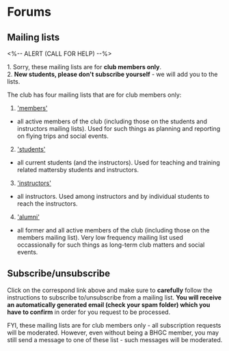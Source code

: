 # Forums

## Mailing lists

<%-- ALERT (CALL FOR HELP) --%>
<div class="alert alert-warning" role="alert">
1. Sorry, these mailing lists are for <strong>club members only</strong>.</br>
2. <strong>New students, please don't subscribe yourself</strong> - we will add you to the lists.</br>
</div>

The club has four mailing lists that are for club members only:

1. ['members'](http://www.bhgc.org/mailman/listinfo/members_bhgc.org)
  - all active members of the club (including those on the students
  and instructors mailing lists). Used for such things as planning
  and reporting on flying trips and social events.
2. ['students'](http://www.bhgc.org/mailman/listinfo/students_bhgc.org)
  - all current students (and the instructors). Used for teaching 
  and training related mattersby students and instructors.
3. ['instructors'](http://www.bhgc.org/mailman/listinfo/instructors_bhgc.org)
  - all instructors. Used among instructors and by individual students
  to reach the instructors.
4. ['alumni'](http://www.bhgc.org/mailman/listinfo/alumni_bhgc.org)
  - all former and all active members of the club (including those on
  the members mailing list). Very low frequency mailing list used
  occassionally for such things as long-term club matters and social
  events.

## Subscribe/unsubscribe

Click on the correspond link above and make sure to **carefully** follow the
instructions to subscribe to/unsubscribe from a mailing list.
**You will receive an automatically generated email (check your spam folder)
which you have to confirm** in order for you request to be processed.

FYI, these mailing lists are for club members only - all subscription
requests will be moderated. However, even without being a BHGC member,
you may still send a message to one of these list - such messages will
be moderated.
